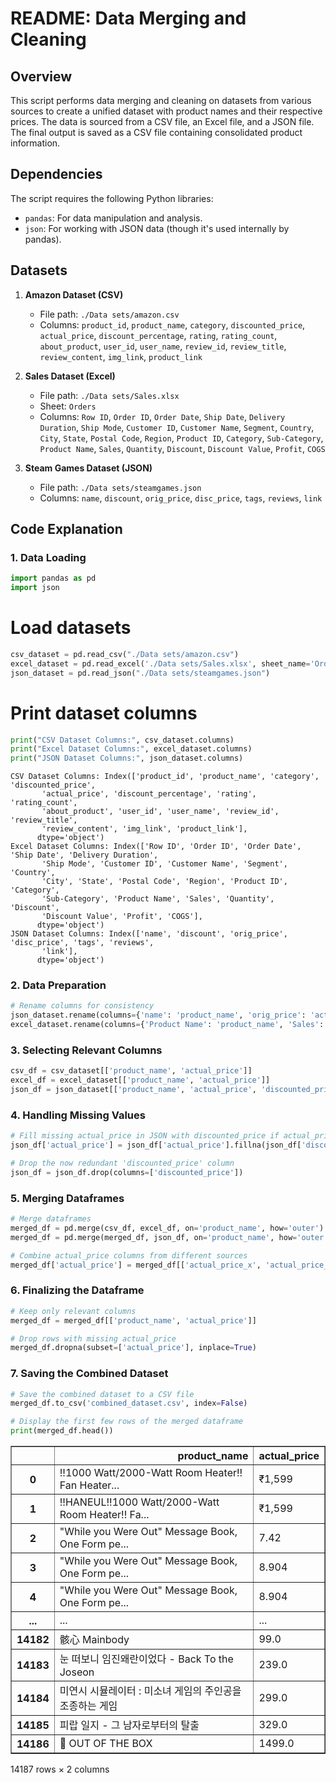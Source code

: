 # README: Data Merging and Cleaning

## Overview

This script performs data merging and cleaning on datasets from various sources to create a unified dataset with product names and their respective prices. The data is sourced from a CSV file, an Excel file, and a JSON file. The final output is saved as a CSV file containing consolidated product information.

## Dependencies

The script requires the following Python libraries:
- `pandas`: For data manipulation and analysis.
- `json`: For working with JSON data (though it's used internally by pandas).

## Datasets

1. **Amazon Dataset (CSV)**
   - File path: `./Data sets/amazon.csv`
   - Columns: `product_id`, `product_name`, `category`, `discounted_price`, `actual_price`, `discount_percentage`, `rating`, `rating_count`, `about_product`, `user_id`, `user_name`, `review_id`, `review_title`, `review_content`, `img_link`, `product_link`

2. **Sales Dataset (Excel)**
   - File path: `./Data sets/Sales.xlsx`
   - Sheet: `Orders`
   - Columns: `Row ID`, `Order ID`, `Order Date`, `Ship Date`, `Delivery Duration`, `Ship Mode`, `Customer ID`, `Customer Name`, `Segment`, `Country`, `City`, `State`, `Postal Code`, `Region`, `Product ID`, `Category`, `Sub-Category`, `Product Name`, `Sales`, `Quantity`, `Discount`, `Discount Value`, `Profit`, `COGS`

3. **Steam Games Dataset (JSON)**
   - File path: `./Data sets/steamgames.json`
   - Columns: `name`, `discount`, `orig_price`, `disc_price`, `tags`, `reviews`, `link`

## Code Explanation

### 1. Data Loading

```python
import pandas as pd
import json
```

# Load datasets
```python
csv_dataset = pd.read_csv("./Data sets/amazon.csv")
excel_dataset = pd.read_excel('./Data sets/Sales.xlsx', sheet_name='Orders')
json_dataset = pd.read_json("./Data sets/steamgames.json")
```
# Print dataset columns
```python
print("CSV Dataset Columns:", csv_dataset.columns)
print("Excel Dataset Columns:", excel_dataset.columns)
print("JSON Dataset Columns:", json_dataset.columns)
```
```output
CSV Dataset Columns: Index(['product_id', 'product_name', 'category', 'discounted_price',
       'actual_price', 'discount_percentage', 'rating', 'rating_count',
       'about_product', 'user_id', 'user_name', 'review_id', 'review_title',
       'review_content', 'img_link', 'product_link'],
      dtype='object')
Excel Dataset Columns: Index(['Row ID', 'Order ID', 'Order Date', 'Ship Date', 'Delivery Duration',
       'Ship Mode', 'Customer ID', 'Customer Name', 'Segment', 'Country',
       'City', 'State', 'Postal Code', 'Region', 'Product ID', 'Category',
       'Sub-Category', 'Product Name', 'Sales', 'Quantity', 'Discount',
       'Discount Value', 'Profit', 'COGS'],
      dtype='object')
JSON Dataset Columns: Index(['name', 'discount', 'orig_price', 'disc_price', 'tags', 'reviews',
       'link'],
      dtype='object')
```
### 2. Data Preparation

```python
# Rename columns for consistency
json_dataset.rename(columns={'name': 'product_name', 'orig_price': 'actual_price', 'disc_price': 'discounted_price'}, inplace=True)
excel_dataset.rename(columns={'Product Name': 'product_name', 'Sales': 'actual_price'}, inplace=True)
```

### 3. Selecting Relevant Columns
```python
csv_df = csv_dataset[['product_name', 'actual_price']]
excel_df = excel_dataset[['product_name', 'actual_price']]
json_df = json_dataset[['product_name', 'actual_price', 'discounted_price']]
```

### 4. Handling Missing Values
```python
# Fill missing actual_price in JSON with discounted_price if actual_price is NaN
json_df['actual_price'] = json_df['actual_price'].fillna(json_df['discounted_price'])

# Drop the now redundant 'discounted_price' column
json_df = json_df.drop(columns=['discounted_price'])
```

### 5. Merging Dataframes
```python
# Merge dataframes
merged_df = pd.merge(csv_df, excel_df, on='product_name', how='outer')
merged_df = pd.merge(merged_df, json_df, on='product_name', how='outer')

# Combine actual_price columns from different sources
merged_df['actual_price'] = merged_df[['actual_price_x', 'actual_price_y', 'actual_price']].bfill(axis=1).iloc[:, 0]
```


### 6. Finalizing the Dataframe
```python
# Keep only relevant columns
merged_df = merged_df[['product_name', 'actual_price']]

# Drop rows with missing actual_price
merged_df.dropna(subset=['actual_price'], inplace=True)
```
### 7. Saving the Combined Dataset
```python
# Save the combined dataset to a CSV file
merged_df.to_csv('combined_dataset.csv', index=False)

# Display the first few rows of the merged dataframe
print(merged_df.head())
```
<div>
<table border="1" class="dataframe">
  <thead>
    <tr style="text-align: right;">
      <th></th>
      <th>product_name</th>
      <th>actual_price</th>
    </tr>
  </thead>
  <tbody>
    <tr>
      <th>0</th>
      <td>!!1000 Watt/2000-Watt Room Heater!! Fan Heater...</td>
      <td>₹1,599</td>
    </tr>
    <tr>
      <th>1</th>
      <td>!!HANEUL!!1000 Watt/2000-Watt Room Heater!! Fa...</td>
      <td>₹1,599</td>
    </tr>
    <tr>
      <th>2</th>
      <td>"While you Were Out" Message Book, One Form pe...</td>
      <td>7.42</td>
    </tr>
    <tr>
      <th>3</th>
      <td>"While you Were Out" Message Book, One Form pe...</td>
      <td>8.904</td>
    </tr>
    <tr>
      <th>4</th>
      <td>"While you Were Out" Message Book, One Form pe...</td>
      <td>8.904</td>
    </tr>
    <tr>
      <th>...</th>
      <td>...</td>
      <td>...</td>
    </tr>
    <tr>
      <th>14182</th>
      <td>骸心 Mainbody</td>
      <td>99.0</td>
    </tr>
    <tr>
      <th>14183</th>
      <td>눈 떠보니 임진왜란이었다 - Back To the Joseon</td>
      <td>239.0</td>
    </tr>
    <tr>
      <th>14184</th>
      <td>미연시 시뮬레이터 : 미소녀 게임의 주인공을 조종하는 게임</td>
      <td>299.0</td>
    </tr>
    <tr>
      <th>14185</th>
      <td>피랍 일지 - 그 남자로부터의 탈출</td>
      <td>329.0</td>
    </tr>
    <tr>
      <th>14186</th>
      <td>🧠 OUT OF THE BOX</td>
      <td>1499.0</td>
    </tr>
  </tbody>
</table>
<p>14187 rows × 2 columns</p>
</div>

